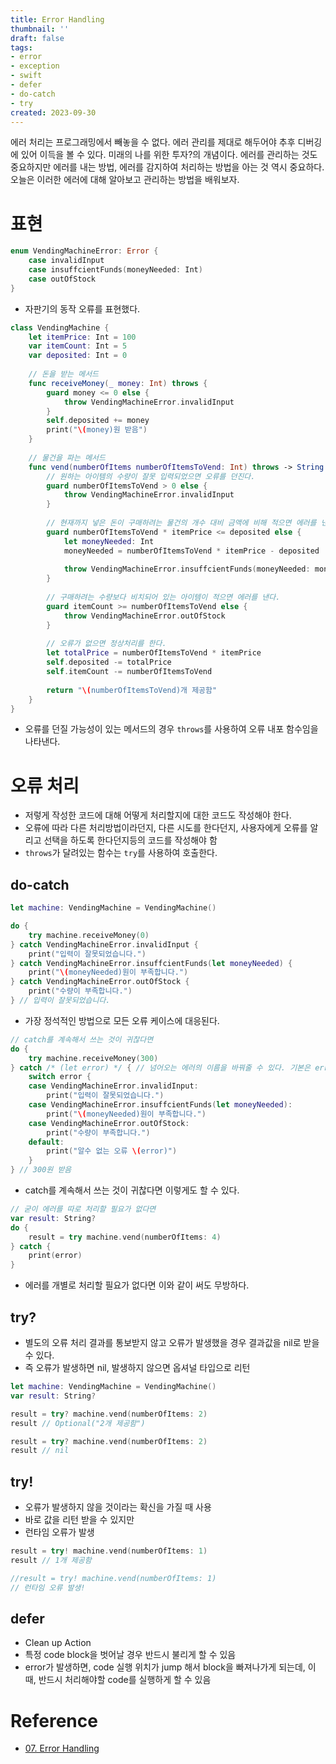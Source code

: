 ```yaml
---
title: Error Handling
thumbnail: ''
draft: false
tags:
- error
- exception
- swift
- defer
- do-catch
- try
created: 2023-09-30
---
```


에러 처리는 프로그래밍에서 빼놓을 수 없다. 에러 관리를 제대로 해두어야 추후 디버깅에 있어 이득을 볼 수 있다. 미래의 나를 위한 투자?의 개념이다. 에러를 관리하는 것도 중요하지만 에러를 내는 방법, 에러를 감지하여 처리하는 방법을 아는 것 역시 중요하다. 오늘은 이러한 에러에 대해 알아보고 관리하는 방법을 배워보자. 

# 표현

````swift
enum VendingMachineError: Error {
    case invalidInput
    case insuffcientFunds(moneyNeeded: Int)
    case outOfStock
}
````

* 자판기의 동작 오류를 표현했다.

````swift
class VendingMachine {
    let itemPrice: Int = 100
    var itemCount: Int = 5
    var deposited: Int = 0
    
    // 돈을 받는 메서드
    func receiveMoney(_ money: Int) throws {
        guard money <= 0 else {
            throw VendingMachineError.invalidInput
        }
        self.deposited += money
        print("\(money)원 받음")
    }
    
    // 물건을 파는 메서드
    func vend(numberOfItems numberOfItemsToVend: Int) throws -> String {
        // 원하는 아이템의 수량이 잘못 입력되었으면 오류를 던진다.
        guard numberOfItemsToVend > 0 else {
            throw VendingMachineError.invalidInput
        }
        
        // 현재까지 넣은 돈이 구매하려는 물건의 개수 대비 금액에 비해 적으면 에러를 낸다.
        guard numberOfItemsToVend * itemPrice <= deposited else {
            let moneyNeeded: Int
            moneyNeeded = numberOfItemsToVend * itemPrice - deposited
            
            throw VendingMachineError.insuffcientFunds(moneyNeeded: moneyNeeded)
        }
        
        // 구매하려는 수량보다 비치되어 있는 아이템이 적으면 에러를 낸다.
        guard itemCount >= numberOfItemsToVend else {
            throw VendingMachineError.outOfStock
        }
        
        // 오류가 없으면 정상처리를 한다.
        let totalPrice = numberOfItemsToVend * itemPrice
        self.deposited -= totalPrice
        self.itemCount -= numberOfItemsToVend
        
        return "\(numberOfItemsToVend)개 제공함"
    }
}
````

* 오류를 던질 가능성이 있는 메서드의 경우 `throws`를 사용하여 오류 내포 함수임을 나타낸다.

# 오류 처리

* 저렇게 작성한 코드에 대해 어떻게 처리할지에 대한 코드도 작성해야 한다.
* 오류에 따라 다른 처리방법이라던지, 다른 시도를 한다던지, 사용자에게 오류를 알리고 선택을 하도록 한다던지등의 코드를 작성해야 함
* `throws`가 달려있는 함수는 `try`를 사용하여 호출한다.

## do-catch

````swift
let machine: VendingMachine = VendingMachine()

do {
    try machine.receiveMoney(0)
} catch VendingMachineError.invalidInput {
    print("입력이 잘못되었습니다.")
} catch VendingMachineError.insuffcientFunds(let moneyNeeded) {
    print("\(moneyNeeded)원이 부족합니다.")
} catch VendingMachineError.outOfStock {
    print("수량이 부족합니다.")
} // 입력이 잘못되었습니다.
````

* 가장 정석적인 방법으로 모든 오류 케이스에 대응된다.

````swift
// catch를 계속해서 쓰는 것이 귀찮다면
do {
    try machine.receiveMoney(300)
} catch /* (let error) */ { // 넘어오는 에러의 이름을 바꿔줄 수 있다. 기본은 error
    switch error {
    case VendingMachineError.invalidInput:
        print("입력이 잘못되었습니다.")
    case VendingMachineError.insuffcientFunds(let moneyNeeded):
        print("\(moneyNeeded)원이 부족합니다.")
    case VendingMachineError.outOfStock:
        print("수량이 부족합니다.")
    default:
        print("알수 없는 오류 \(error)")
    }
} // 300원 받음

````

* catch를 계속해서 쓰는 것이 귀찮다면 이렇게도 할 수 있다.

````swift
// 굳이 에러를 따로 처리할 필요가 없다면
var result: String?
do {
    result = try machine.vend(numberOfItems: 4)
} catch {
    print(error)
}
````

* 에러를 개별로 처리할 필요가 없다면 이와 같이 써도 무방하다.

## try?

* 별도의 오류 처리 결과를 통보받지 않고 오류가 발생했을 경우 결과값을 nil로 받을 수 있다.
* 즉 오류가 발생하면 nil, 발생하지 않으면 옵셔널 타입으로 리턴

````swift
let machine: VendingMachine = VendingMachine()
var result: String?

result = try? machine.vend(numberOfItems: 2)
result // Optional("2개 제공함")

result = try? machine.vend(numberOfItems: 2)
result // nil
````

## try!

* 오류가 발생하지 않을 것이라는 확신을 가질 때 사용
* 바로 값을 리턴 받을 수 있지만
* 런타임 오류가 발생

````swift
result = try! machine.vend(numberOfItems: 1)
result // 1개 제공함

//result = try! machine.vend(numberOfItems: 1)
// 런타임 오류 발생!
````

## defer

* Clean up Action
* 특정 code block을 벗어날 경우 반드시 불리게 할 수 있음
* error가 발생하면, code 실행 위치가 jump 해서 block을 빠져나가게 되는데, 이 때, 반드시 처리해야할 code를 실행하게 할 수 있음

# Reference

* [07. Error Handling](07.%20Error%20Handling.md)
